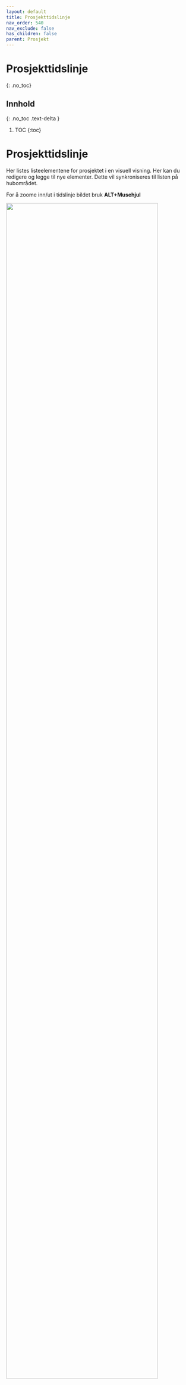 ```yaml
---
layout: default
title: Prosjekttidslinje
nav_order: 540
nav_exclude: false
has_children: false
parent: Prosjekt
---
```


# Prosjekttidslinje
{: .no_toc}

## Innhold
{: .no_toc .text-delta }

1. TOC
{:toc}


# Prosjekttidslinje
Her listes listeelementene for prosjektet i en visuell visning. 
Her kan du redigere og legge til nye elementer. Dette vil synkroniseres til listen på hubområdet. 

For å zoome inn/ut i tidslinje bildet bruk **ALT+Musehjul**

<img src = "./media/54-prosjekttidslinje.png" width ="90%" height = "%">


## Rediger
<img src = "./media/54-prosjekttidslinjeRediger1.png" width ="90%" height = "%">
<img src = "./media/54-prosjekttidslinjeRediger2.png" width ="90%" height = "%">

1. Visningen kan redigeres for visning gjennom å trykke på Rediger. Da åpnes en panel på høyre siden.
2. Her kan du velge å vise frem prosjektleveranser gjennom å velge "På/Av" på bryteren.


## Legg til nytt element
<img src = "./media/54-prosjekttidslinjeNy.png" width ="90%" height = "%">
1. **Nytt element** Trykk for opprettelse av nytt element og en panel åpnes på høyre siden. Fyll ut feltene med relevant informasjon.
2. Feltet **Tittel** er markert med stjerne, disse er obligatoriske å fylle ut, og du får ikke lagret før det er gjort.
3. Trykk inn på feltet for å velge mellom frhåndsdefinerte verdier på **Type**. Disse blir sunliggjort på tidslinjen med ulike symboler og farger. Vedrier som du kan velge mellom er:
    - Fase
    - Delfase
    - Milepæl
    - Beslutningspunkt
4. **Etikett** - Velg en etikett for å enklere kunne filtrere på elementene. Du kan sette opp forhåndsdefinerte valg og disse valgene kan tilpasses til dine behov. De forhåndsdefinerte valgene her er:
    - Overordnet
    - Underordnet
      
## Redigere eksisterende element 
<img src = "./media/54-prosjekttidslinjeRedigerEks.png" width ="90%" height = "%">
1. Marker elementet du vil redigere.
2. Trykk på rediger og en panel åpnes på høyre siden og du kan enkelt redigere elementet. 
3. Trykk på **SLett** for å slette elementet fra listen.

## Gruppering
<img src = "./media/54-prosjekttidslinjeGrupper.png" width ="90%" height = "%">
Du kan velge å gruppere visningen med disse grupperingvalgene:
- Prosjekt
- Kategori
- Type

## Filtrering

<img src = "./media/54-prosjekttidslinjeFilter.png" width ="90%" height = "%">

Visningen kan filtreres gjennom å trykke på ![](./media/FiltrerKnapp.png)-knappen. Her kan man filtrere på:
- Kategori
- Type
- Etikett
